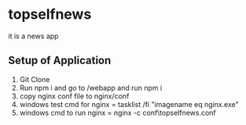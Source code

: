 # topselfnews
it is a news app

## Setup of Application
1. Git Clone
2. Run npm i and go to /webapp and run npm i
3. copy nginx conf file to nginx/conf
4. windows test cmd for nginx = tasklist /fi "imagename eq nginx.exe"
5. windows cmd to run nginx = nginx -c conf\topselfnews.conf
